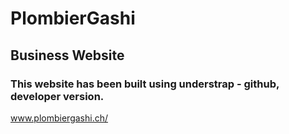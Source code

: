 # PlombierGashi
## Business Website
### This website has been built using understrap - github, developer version.

<a href="https://plombiergashi.ch/">www.plombiergashi.ch/<h1></h1></a>
